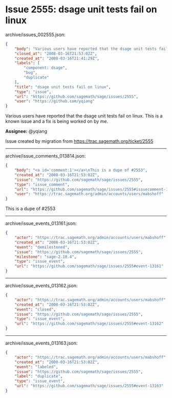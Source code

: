 # Issue 2555: dsage unit tests fail on linux

archive/issues_002555.json:
```json
{
    "body": "Various users have reported that the dsage unit tests fail on linux. This is a known issue and a fix is being worked on by me. \n\n**Assignee:** @yqiang\n\nIssue created by migration from https://trac.sagemath.org/ticket/2555\n\n",
    "closed_at": "2008-03-16T21:53:02Z",
    "created_at": "2008-03-16T21:41:29Z",
    "labels": [
        "component: dsage",
        "bug",
        "duplicate"
    ],
    "title": "dsage unit tests fail on linux",
    "type": "issue",
    "url": "https://github.com/sagemath/sage/issues/2555",
    "user": "https://github.com/yqiang"
}
```
Various users have reported that the dsage unit tests fail on linux. This is a known issue and a fix is being worked on by me. 

**Assignee:** @yqiang

Issue created by migration from https://trac.sagemath.org/ticket/2555





---

archive/issue_comments_013814.json:
```json
{
    "body": "<a id='comment:1'></a>\nThis is a dupe of #2553",
    "created_at": "2008-03-16T21:53:02Z",
    "issue": "https://github.com/sagemath/sage/issues/2555",
    "type": "issue_comment",
    "url": "https://github.com/sagemath/sage/issues/2555#issuecomment-13814",
    "user": "https://trac.sagemath.org/admin/accounts/users/mabshoff"
}
```

<a id='comment:1'></a>
This is a dupe of #2553



---

archive/issue_events_013161.json:
```json
{
    "actor": "https://trac.sagemath.org/admin/accounts/users/mabshoff",
    "created_at": "2008-03-16T21:53:02Z",
    "event": "demilestoned",
    "issue": "https://github.com/sagemath/sage/issues/2555",
    "milestone": "sage-2.10.4",
    "type": "issue_event",
    "url": "https://github.com/sagemath/sage/issues/2555#event-13161"
}
```



---

archive/issue_events_013162.json:
```json
{
    "actor": "https://trac.sagemath.org/admin/accounts/users/mabshoff",
    "created_at": "2008-03-16T21:53:02Z",
    "event": "closed",
    "issue": "https://github.com/sagemath/sage/issues/2555",
    "type": "issue_event",
    "url": "https://github.com/sagemath/sage/issues/2555#event-13162"
}
```



---

archive/issue_events_013163.json:
```json
{
    "actor": "https://trac.sagemath.org/admin/accounts/users/mabshoff",
    "created_at": "2008-03-16T21:53:02Z",
    "event": "labeled",
    "issue": "https://github.com/sagemath/sage/issues/2555",
    "label": "duplicate",
    "type": "issue_event",
    "url": "https://github.com/sagemath/sage/issues/2555#event-13163"
}
```
